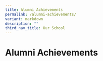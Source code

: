 ```yaml
---
title: Alumni Achievements
permalink: /alumni-achievements/
variant: markdown
description: ""
third_nav_title: Our School
---
```

# **Alumni Achievements**